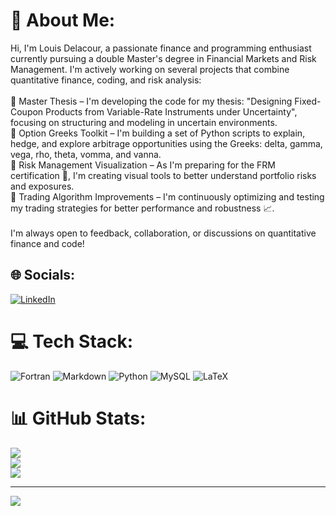 # 💫 About Me:
Hi, I'm Louis Delacour, a passionate finance and programming enthusiast currently pursuing a double Master's degree in Financial Markets and Risk Management. I'm actively working on several projects that combine quantitative finance, coding, and risk analysis:<br><br>🔹 Master Thesis – I'm developing the code for my thesis: "Designing Fixed-Coupon Products from Variable-Rate Instruments under Uncertainty", focusing on structuring and modeling in uncertain environments.<br>🔹 Option Greeks Toolkit – I'm building a set of Python scripts to explain, hedge, and explore arbitrage opportunities using the Greeks: delta, gamma, vega, rho, theta, vomma, and vanna.<br>🔹 Risk Management Visualization – As I'm preparing for the FRM certification 📘, I'm creating visual tools to better understand portfolio risks and exposures.<br>🔹 Trading Algorithm Improvements – I'm continuously optimizing and testing my trading strategies for better performance and robustness 📈.<br><br>I'm always open to feedback, collaboration, or discussions on quantitative finance and code!


## 🌐 Socials:
[![LinkedIn](https://img.shields.io/badge/LinkedIn-%230077B5.svg?logo=linkedin&logoColor=white)](https://linkedin.com/in/louis-delacour-70a530206/) 

# 💻 Tech Stack:
![Fortran](https://img.shields.io/badge/Fortran-%23734F96.svg?style=for-the-badge&logo=fortran&logoColor=white) ![Markdown](https://img.shields.io/badge/markdown-%23000000.svg?style=for-the-badge&logo=markdown&logoColor=white) ![Python](https://img.shields.io/badge/python-3670A0?style=for-the-badge&logo=python&logoColor=ffdd54) ![MySQL](https://img.shields.io/badge/mysql-4479A1.svg?style=for-the-badge&logo=mysql&logoColor=white) ![LaTeX](https://img.shields.io/badge/latex-%23008080.svg?style=for-the-badge&logo=latex&logoColor=white)
# 📊 GitHub Stats:
![](https://github-readme-stats.vercel.app/api?username=louisdelacour21&theme=dark&hide_border=true&include_all_commits=false&count_private=false)<br/>
![](https://nirzak-streak-stats.vercel.app/?user=louisdelacour21&theme=dark&hide_border=true)<br/>
![](https://github-readme-stats.vercel.app/api/top-langs/?username=louisdelacour21&theme=dark&hide_border=true&include_all_commits=false&count_private=false&layout=compact)

---
[![](https://visitcount.itsvg.in/api?id=louisdelacour21&icon=0&color=0)](https://visitcount.itsvg.in)

<!-- Proudly created with GPRM ( https://gprm.itsvg.in ) -->
